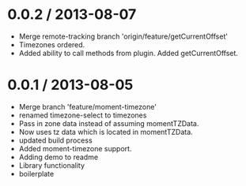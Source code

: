 
0.0.2 / 2013-08-07 
==================

  * Merge remote-tracking branch 'origin/feature/getCurrentOffset'
  * Timezones ordered.
  * Added ability to call methods from plugin. Added getCurrentOffset.

0.0.1 / 2013-08-05 
==================

  * Merge branch 'feature/moment-timezone'
  * renamed timezone-select to timezones
  * Pass in zone data instead of assuming momentTZData.
  * Now uses tz data which is located in momentTZData.
  * updated build process
  * Added moment-timezone support.
  * Adding demo to readme
  * Library functionality
  * boilerplate
